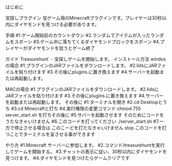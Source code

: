はじめに

宝探しプラグイン
宝ゲーム用のMinecraftプラグインです。プレイヤーは30秒以内にダイヤモンドを見つける必要があります。

手順
#1.ゲーム開始前のカウントダウン
#2.ランダムでアイテムが入ったランダムをスポーン
#3.ゲーム中に落ちてくるダイヤモンドブロックをスポーン
#4.プレイヤーがダイヤモンドを拾うとゲーム終了


ガイド
Treasurehunt` - 宝探しゲームを開始します。
インストール方法
windosの場合
#1.プラグインのJARファイルをダウンロードします。
#2.lidsにJARファイルを貼り付けます
#3.その後にplugins.に置き換えます
#4.サーバーを起動または再起動します。  



MACの場合
#1.プラグインのJARファイルをダウンロードします。
#2.lidsにJARファイルを貼り付けます
#3.その後にplugins.に置き換えます
#4.サーバーを起動または再起動します。
その後に
#1.ターミナルを開き
#2.cd Desktopとうち
#3.cd Minecraftと打ち
#4.実行権限の変更コマンド
chmod 755 server_start.sh
を打ちその後に
#5.サバーを起動させます
そのためにコードをうたなきゃいけません
#6.このコードを打ってください
./server_start.sh
#7.一方で停止させる場合は
このこーどを打たなきゃいけません
stop
このコードを打つことでターミナルを呈させる事ができます

やり方
#1.Minecraft サーバーに参加します。
#2.コマンド/treasurehuntを実行してゲームを開始する。
#3.チャットの表示に従い、30秒以内にダイヤモンドを見つけます。
#4.ダイヤモンドを見つけたらゲームクリアです
